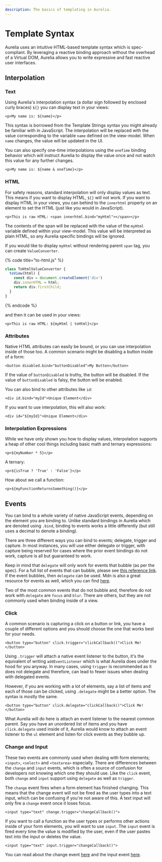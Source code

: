 ```yaml
---
description: The basics of templating in Aurelia.
---
```


# Template Syntax

Aurelia uses an intuitive HTML-based template syntax which is spec-compliant. By leveraging a reactive binding approach without the overhead of a Virtual DOM, Aurelia allows you to write expressive and fast reactive user interfaces.

## Interpolation

### Text

Using Aurelia's interpolation syntax \(a dollar sign followed by enclosed curly braces\) `${}` you can display text in your views:

```markup
<p>My name is: ${name}</p>
```

This syntax is borrowed from the Template Strings syntax you might already be familiar with in JavaScript. The interpolation will be replaced with the value corresponding to the variable `name` defined on the view-model. When `name` changes, the value will be updated in the UI.

You can also specify one-time interpolations using the `oneTime` binding behavior which will instruct Aurelia to display the value once and not watch this value for any further changes.

```markup
<p>My name is: ${name & oneTime}</p>
```

### HTML

For safety reasons, standard interpolation will only display values as text. This means if you want to display HTML, `${}` will not work. If you want to display HTML in your views, you can behind to the `innerhtml` property on an element to set the HTML \(just like you would in JavaScript\).

```markup
<p>This is raw HTML: <span innerhtml.bind="myHtml"></span></p>
```

The contents of the span will be replaced with the value of the `myHtml` variable defined within your view-model. This value will be interpreted as plain HTML, so any Aurelia specific bindings will be ignored.

If you would like to display `myHtml` without rendering parent `span` tag, you can create `ValueConverter`.

{% code title="to-html.js" %}
```typescript
class ToHtmlValueConverter {
  toView(html) {
    const div = document.createElement('div')
    div.innerHTML = html;
    return div.firstChild;
  }
}
```
{% endcode %}

and then it can be used in your views:

```markup
<p>This is raw HTML: ${myHtml | toHtml}</p>
```

### Attributes

Native HTML attributes can easily be bound, or you can use interpolation inside of those too. A common scenario might be disabling a button inside of a form:

```markup
<button disabled.bind="buttonDisabled">My Button</button>
```

If the value of `buttonDisabled` is truthy, the button will be disabled. If the value of `buttonDisabled` is falsy, the button will be enabled.

You can also bind to other attributes like `id`:

```markup
<div id.bind="myId">Unique Element</div>
```

If you want to use interpolation, this will also work:

```markup
<div id="${myId}">Unique Element</div>
```

### Interpolation Expressions

While we have only shown you how to display values, interpolation supports a heap of other cool things including basic math and ternary expressions:

```markup
<p>${myNumber * 5}</p>
```

A ternary:

```markup
<p>${isTrue ? 'True' : 'False'}</p>
```

How about we call a function:

```markup
<p>${myFunctionReturnsSomething()}</p>
```

## Events

You can bind to a whole variety of native JavaScript events, depending on the element you are binding to. Unlike standard bindings in Aurelia which are denoted using `.bind`, binding to events works a little differently \(but still uses a decimal to denote a binding\).

There are three different ways you can bind to events; delegate, trigger and capture. In most instances, you will use either delegate or trigger, with capture being reserved for cases where the prior event bindings do not work, capture is all but guaranteed to work.

Keep in mind that `delegate` will only work for events that bubble \(as per the spec\). For a full list of events that can bubble, please see [this reference link](https://en.m.wikipedia.org/wiki/DOM_events#Events). If the event bubbles, then `delegate` can be used. Mdn is also a great resource for events as well, which you can find [here](https://developer.mozilla.org/en-US/docs/Web/Events).

Two of the most common events that do not bubble and, therefore do not work with `delegate` are `focus` and `blur`. There are others, but they are not commonly used when binding inside of a view.

### Click

A common scenario is capturing a click on a button or link, you have a couple of different options and you should choose the one that works best for your needs.

```markup
<button type="button" click.trigger="clickCallback()">Click Me!</button>
```

Using `.trigger` will attach a native event listener to the button, it's the equivalent of writing `addEventListener` which is what Aurelia does under the hood for you anyway. In many cases, using `trigger` is recommended as it does not delegate and therefore, can lead to fewer issues when dealing with delegated events.

However, if you are working with a lot of elements, say a list of items and each of those can be clicked, using `.delegate` might be a better option. The syntax is mostly the same.

```markup
<button type="button" click.delegate="clickCallback()">Click Me!</button>
```

What Aurelia will do here is attach an event listener to the nearest common parent. Say you have an unordered list of items and you have `click.delegate` used inside of it, Aurelia would know to attach an event listener to the `ul` element and listen for click events as they bubble up.

### Change and Input

These two events are commonly used when dealing with form elements; `<input>`, `<select>` and `<textarea>` especially. There are differences between the `change` and `input` events, which is often a source of confusion for developers not knowing which one they should use. Like the `click` event, both `change` and `input` support using `delegate` as well as `trigger`.

The `change` event fires when a form element has finished changing. This means that the change event will not be fired as the user types into a text input, which can be confusing if you're not aware of this. A text input will only fire a `change` event once it loses focus.

```markup
<input type="text" change.trigger="changeCallback()">
```

If you want to call a function as the user types or performs other actions inside of your form elements, you will want to use `input`. The `input` event is fired every time the value is modified by the user, even if the user pastes text into the input or deletes the value.

```markup
<input type="text" input.trigger="changeCallback()">
```

You can read about the change event [here](https://developer.mozilla.org/en-US/docs/Web/API/HTMLElement/change_event) and the input event [here](https://developer.mozilla.org/en-US/docs/Web/API/HTMLElement/input_event).

